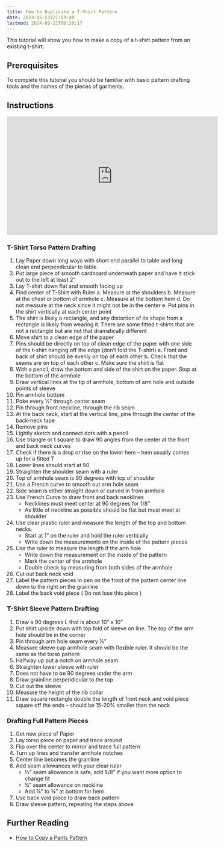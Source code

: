 ```yaml
---
title: How to Duplicate a T-Shirt Pattern
date: 2023-05-23T21:59:40
lastmod: 2024-09-21T06:26:17
---
```


This tutorial will show you how to make a copy of a t-shirt pattern from an existing t-shirt.

## Prerequisites

To complete this tutorial you should be familiar with basic pattern drafting tools and the names of the pieces of garments.

## Instructions

<div class="iframe-16-9-container"><iframe class="youTubeIframe" width="560" height="315" src="https://www.youtube.com/embed/quZHvzsZHwc" title="YouTube video player" frameborder="0" allow="accelerometer; autoplay; clipboard-write; encrypted-media; gyroscope; picture-in-picture" allowfullscreen></iframe></div>

### T-Shirt Torso Pattern Drafting

1. Lay Paper down long ways with short end parallel to table and long clean end perpendicular to table.
2. Put large piece of smooth cardboard underneath paper and have it stick out to the left at least 2”
3. Lay T-shirt down flat and smooth facing up
4. Find center of T-Shirt with Ruler a. Measure at the shoulders b. Measure at the chest or bottom of armhole c. Measure at the bottom hem d. Do not measure at the neck since it might not be in the center e. Put pins in the shirt vertically at each center point
5. The shirt is likely a rectangle, and any distortion of its shape from a rectangle is likely from wearing it. There are some fitted t-shirts that are not a rectangle but are not that dramatically different
6. Move shirt to a clean edge of the paper
7. Pins should be directly on top of clean edge of the paper with one side of the t-shirt hanging off the edge (don’t fold the T-shirt) a. Front and back of shirt should be evenly on top of each other b. Check that the seams are on top of each other c. Make sure the shirt is flat
8. With a pencil, draw the bottom and side of the shirt on the paper. Stop at the bottom of the armhole
9. Draw vertical lines at the tip of armhole, bottom of arm hole and outside points of sleeve
10. Pin armhole bottom
11. Poke every ½” through center seam
12. Pin through front neckline, through the rib seam
13. At the back neck, start at the vertical line, pine through the center of the back-neck tape
14. Remove pins
15. Lightly sketch and connect dots with a pencil
16. Use triangle or t square to draw 90 angles from the center at the front and back neck curves
17. Check if there is a drop or rise on the lower hem – hem usually comes up for a fitted T
18. Lower lines should start at 90
19. Straighten the shoulder seam with a ruler
20. Top of armhole seam is 90 degrees with top of shoulder
21. Use a French curve to smooth out arm hole seam
22. Side seam is either straight down or curved in from armhole
23. Use French Curve to draw front and back necklines
    - Necklines must meet center at 90 degrees for 1/8”
    - As little of neckline as possible should be flat but must meet at shoulder
24. Use clear plastic ruler and measure the length of the top and bottom necks.
    - Start at 1” on the ruler and hold the ruler vertically
    - Write down the measurements on the inside of the pattern pieces
25. Use the ruler to measure the length if the arm hole
    - Write down the measurement on the inside of the pattern
    - Mark the center of the armhole
    - Double check by measuring from both sides of the armhole
26. Cut out back neck void
27. Label the pattern pieces in pen on the front of the pattern center line down to the right on the grainline
28. Label the back void piece ( Do not lose this piece )

### T-Shirt Sleeve Pattern Drafting

1. Draw a 90 degrees L that is about 10” x 10”
2. Put shirt upside down with top fold of sleeve on line. The top of the arm hole should be in the corner
3. Pin through arm hole seam every ½”
4. Measure sleeve cap armhole seam with flexible ruler. It should be the same as the torso pattern
5. Halfway up put a notch on armhole seam
6. Straighten lower sleeve with ruler
7. Does not have to be 90 degrees under the arm
8. Draw grainline perpendicular to the top
9. Cut out the sleeve
10. Measure the height of the rib collar
11. Draw square rectangle double the length of front neck and void piece square off the ends – should be 15-20% smaller than the neck

### Drafting Full Pattern Pieces

1. Get new piece of Paper
2. Lay torso piece on paper and trace around
3. Flip over the center to mirror and trace full pattern
4. Turn up lines and transfer armhole notches
5. Center line becomes the grainline
6. Add seam allowances with your clear ruler
   - ½” seam allowance is safe, add 5/8” if you want more option to change fit
   - ¼” seam allowance on neckline
   - Add ⅞” to ¾” at bottom for hem
7. Use back void piece to draw back pattern
8. Draw sleeve pattern, repeating the steps above

## Further Reading

- [How to Copy a Pants Pattern](./how-to-duplicate-a-pants-pattern.md)
